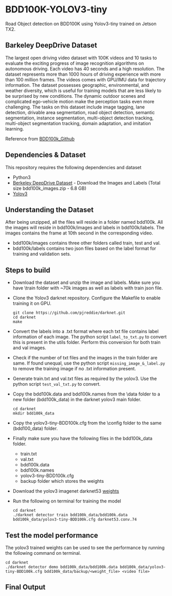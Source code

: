 # BDD100K-YOLOV3-tiny

Road Object detection on BDD100K using Yolov3-tiny trained on Jetson TX2. 

## Barkeley DeepDrive Dataset 

The largest open driving video dataset with 100K videos and 10 tasks to evaluate the exciting progress of image recognition algorithms on autonomous driving. Each video has 40 seconds and a high resolution. The dataset represents more than 1000 hours of driving experience with more than 100 million frames. The videos comes with GPU/IMU data for trajectory information. The dataset possesses geographic, environmental, and weather diversity, which is useful for training models that are less likely to be surprised by new conditions. The dynamic outdoor scenes and complicated ego-vehicle motion make the perception tasks even more challenging. The tasks on this dataset include image tagging, lane detection, drivable area segmentation, road object detection, semantic segmentation, instance segmentation, multi-object detection tracking, multi-object segmentation tracking, domain adaptation, and imitation learning. 

Reference from [BDD100k_Github](https://github.com/ucbdrive/bdd100k)


## Dependencies & Dataset 

This repository requires the following dependencies and dataset 
- Python3 
- [Berkeley DeepDrive Dataset](https://bdd-data.berkeley.edu/) - Download the Images and Labels (Total size bdd100k_images.zip - 6.8 GB)
- [Yolov3](https://github.com/pjreddie/darknet)


## Understanding the Dataset 

After being unzipped, all the files will reside in a folder named bdd100k. All the images will reside in bdd100k/images and labels in bdd100k/labels.  The images contains the frame at 10th second in the corresponding video.

- bdd100k/images contains three other folders called train, test and val. 
- bdd100k/labels contains two json files based on the label format for training and validation sets.  


## Steps to build 

- Download the dataset and unzip the image and labels. Make sure you have \train folder with ~70k images as well as labels with train json file. 
- Clone the Yolov3 darknet repository. Configure the Makefile to enable training it on GPU. 
  ```
  git clone https://github.com/pjreddie/darknet.git
  cd darknet 
  make 
  ```
- Convert the labels into a .txt format where each txt file contains label information of each image. The python script ```label_to_txt.py``` to convert this is present in the utils folder. Perform this conversion for both train and val images. 
- Check if the number of txt files and the images in the train folder are same. If found unequal, use the python script ```missing_image_&_label.py``` to remove the training image if no .txt information present. 
- Generate train.txt and val.txt files as required by the yolov3. Use the python script ```test_val_txt.py``` to convert. 
- Copy the bdd100k.data and bdd100k.names from the \data folder to a new folder (bdd100k_data) in the darknet yolov3 main folder. 
  ```
  cd darknet 
  mkdir bdd100k_data
  ``` 
- Copy the yolov3-tiny-BDD100k.cfg from the \config folder to the same (bdd100_data) folder. 
- Finally make sure you have the following files in the bdd100k_data folder. 
  - train.txt 
  - val.txt 
  - bdd100k.data 
  - bdd100k.names
  - yolov3-tiny-BDD100k.cfg 
  - backup folder which stores the weights 
  
- Download the yolov3 imagenet darknet53 [weights](https://pjreddie.com/darknet/yolo/)
- Run the following on terminal for training the model 
  ```
  cd darknet 
  ./darknet detector train bdd100k_data/bdd100k.data bdd100k_data/yolov3-tiny-BDD100k.cfg darknet53.conv.74
  ``` 

## Test the model performance 

The yolov3 trained weights can be used to see the performance by running the following command on terminal. 
```
cd darknet 
./darknet detector demo bdd100k_data/bdd100k.data bdd100k_data/yolov3-tiny-BDD100k.cfg bdd100k_data/backup/<weight_file> <video file>
```

## Final Output 

